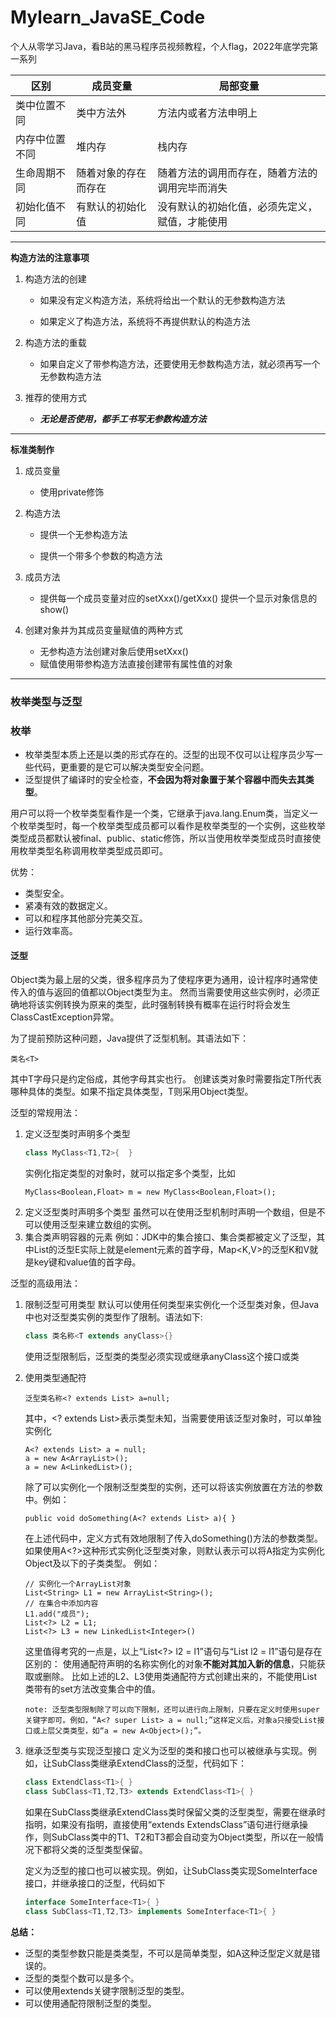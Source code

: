 # Mylearn_JavaSE_Code
个人从零学习Java，看B站的黑马程序员视频教程，个人flag，2022年底学完第一系列

| **区别**  | **成员变量**   | **局部变量**                |
|---------|------------|-------------------------|
| 类中位置不同  | 类中方法外      | 方法内或者方法申明上              |
| 内存中位置不同 | 堆内存        | 栈内存                     |
| 生命周期不同  | 随着对象的存在而存在 | 随着方法的调用而存在，随着方法的调用完毕而消失 |
| 初始化值不同  | 有默认的初始化值   | 没有默认的初始化值，必须先定义，赋值，才能使用 |

---
**构造方法的注意事项**

1. 构造方法的创建

   - 如果没有定义构造方法，系统将给出一个默认的无参数构造方法

   - 如果定义了构造方法，系统将不再提供默认的构造方法

2. 构造方法的重载

   - 如果自定义了带参构造方法，还要使用无参数构造方法，就必须再写一个无参数构造方法

3. 推荐的使用方式

    - ***无论是否使用，都手工书写无参数构造方法***
---
**标准类制作**

1. 成员变量

    - 使用private修饰

2. 构造方法

    - 提供一个无参构造方法

    - 提供一个带多个参数的构造方法

3. 成员方法

    - 提供每一个成员变量对应的setXxx()/getXxx() 提供一个显示对象信息的show()

4. 创建对象并为其成员变量赋值的两种方式
   - 无参构造方法创建对象后使用setXxx()
   - 赋值使用带参构造方法直接创建带有属性值的对象
---

### 枚举类型与泛型

### 枚举

- 枚举类型本质上还是以类的形式存在的。泛型的出现不仅可以让程序员少写一些代码，更重要的是它可以解决类型安全问题。
- 泛型提供了编译时的安全检查，**不会因为将对象置于某个容器中而失去其类型**。

用户可以将一个枚举类型看作是一个类，它继承于java.lang.Enum类，当定义一个枚举类型时，每一个枚举类型成员都可以看作是枚举类型的一个实例，这些枚举类型成员都默认被final、public、static修饰，所以当使用枚举类型成员时直接使用枚举类型名称调用枚举类型成员即可。

优势：
- 类型安全。
- 紧凑有效的数据定义。
- 可以和程序其他部分完美交互。
- 运行效率高。

#### 泛型

Object类为最上层的父类，很多程序员为了使程序更为通用，设计程序时通常使传入的值与返回的值都以Object类型为主。
然而当需要使用这些实例时，必须正确地将该实例转换为原来的类型，此时强制转换有概率在运行时将会发生ClassCastException异常。

为了提前预防这种问题，Java提供了泛型机制。其语法如下：
```
类名<T>
```
其中T字母只是约定俗成，其他字母其实也行。
创建该类对象时需要指定T所代表哪种具体的类型。如果不指定具体类型，T则采用Object类型。

泛型的常规用法：
1. 定义泛型类时声明多个类型
   ```java
   class MyClass<T1,T2>{  }
   ```
   实例化指定类型的对象时，就可以指定多个类型，比如
   ```
   MyClass<Boolean,Float> m = new MyClass<Boolean,Float>();
   ```
2. 定义泛型类时声明多个类型
   虽然可以在使用泛型机制时声明一个数组，但是不可以使用泛型来建立数组的实例。
3. 集合类声明容器的元素
   例如：JDK中的集合接口、集合类都被定义了泛型，其中List<E>的泛型E实际上就是element元素的首字母，Map<K,V>的泛型K和V就是key键和value值的首字母。

泛型的高级用法：
1. 限制泛型可用类型
   默认可以使用任何类型来实例化一个泛型类对象，但Java中也对泛型类实例的类型作了限制。语法如下:
   ```java
   class 类名称<T extends anyClass>{}
   ```
   使用泛型限制后，泛型类的类型必须实现或继承anyClass这个接口或类
2. 使用类型通配符
   ```
   泛型类名称<? extends List> a=null;
   ```
   其中，<? extends List>表示类型未知，当需要使用该泛型对象时，可以单独实例化
   ```
   A<? extends List> a = null;
   a = new A<ArrayList>();
   a = new A<LinkedList>();
   ```
   除了可以实例化一个限制泛型类型的实例，还可以将该实例放置在方法的参数中。例如：
   ```
   public void doSomething(A<? extends List> a){ }
   ```
   在上述代码中，定义方式有效地限制了传入doSomething()方法的参数类型。
   如果使用A<?>这种形式实例化泛型类对象，则默认表示可以将A指定为实例化Object及以下的子类类型。
   例如：
   ```
   // 实例化一个ArrayList对象
   List<String> L1 = new ArrayList<String>();
   // 在集合中添加内容
   L1.add("成员");
   List<?> L2 = L1;
   List<?> L3 = new LinkedList<Integer>()
   ```
   这里值得考究的一点是，以上“List<?> l2 = l1”语句与“List l2 = l1”语句是存在区别的：
   使用通配符声明的名称实例化的对象**不能对其加入新的信息**，只能获取或删除。
   比如上述的L2、L3使用类通配符方式创建出来的，不能使用List类带有的set方法改变集合中的值。
   
   `note: 泛型类型限制除了可以向下限制，还可以进行向上限制，只要在定义时使用super关键字即可。例如，“A<? super List> a = null;”这样定义后，对象a只接受List接口或上层父类类型，如“a = new A<Object>();”。`
   
3. 继承泛型类与实现泛型接口
   定义为泛型的类和接口也可以被继承与实现。例如，让SubClass类继承ExtendClass的泛型，代码如下：
   ```java
   class ExtendClass<T1>{ }
   class SubClass<T1,T2,T3> extends ExtendClass<T1>{ }
   ```
   如果在SubClass类继承ExtendClass类时保留父类的泛型类型，需要在继承时指明，如果没有指明，直接使用“extends ExtendsClass”语句进行继承操作，则SubClass类中的T1、T2和T3都会自动变为Object类型，所以在一般情况下都将父类的泛型类型保留。

   定义为泛型的接口也可以被实现。例如，让SubClass类实现SomeInterface接口，并继承接口的泛型，代码如下
   ```java
   interface SomeInterface<T1>{ }
   class SubClass<T1,T2,T3> implements SomeInterface<T1>{ }
   ```

**总结：**
- 泛型的类型参数只能是类类型，不可以是简单类型，如A<int>这种泛型定义就是错误的。
- 泛型的类型个数可以是多个。
- 可以使用extends关键字限制泛型的类型。
- 可以使用通配符限制泛型的类型。